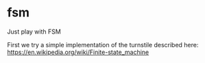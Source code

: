 # fsm
Just play with FSM

First we try a simple implementation of the turnstile described here: https://en.wikipedia.org/wiki/Finite-state_machine
